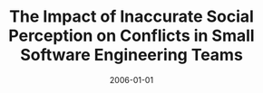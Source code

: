 ---
abstract: ''
authors:
- Helene Richter
date: '2006-01-01'
featured: false
publication_types:
- '7'
publishDate: '2006-01-01'
title: The Impact of Inaccurate Social Perception on Conflicts in Small Software Engineering
  Teams
url_pdf: ''
---